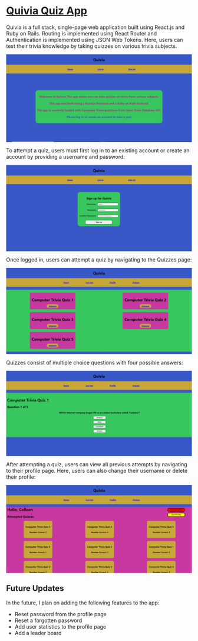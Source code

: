 # [Quivia Quiz App](https://quivia-quiz-app.netlify.app/)

Quivia is a full stack, single-page web application built using React.js and Ruby on Rails.
Routing is implemented using React Router and Authentication is implemented using JSON Web Tokens.
Here, users can test their trivia knowledge by taking quizzes on various trivia subjects.

<img src="public/Project_Screenshot.JPG" align="center" />

To attempt a quiz, users must first log in to an existing account or create an account by providing a username and password:

<img src="public/Signup_Page_Screenshot.JPG" align="center" />

Once logged in, users can attempt a quiz by navigating to the Quizzes page:

<img src="public/Quizzes_Page_Screenshot.JPG" align="center" />

Quizzes consist of multiple choice questions with four possible answers:

<img src="public/Quiz_Page_Screenshot.JPG" align="center" />

After attempting a quiz, users can view all previous attempts by navigating to their profile page. Here, users can also change their username or delete their profile:

<img src="public/Profile_Page_Screenshot.JPG" align="center" />

## Future Updates

In the future, I plan on adding the following features to the app:
- Reset password from the profile page
- Reset a forgotten password
- Add user statistics to the profile page
- Add a leader board